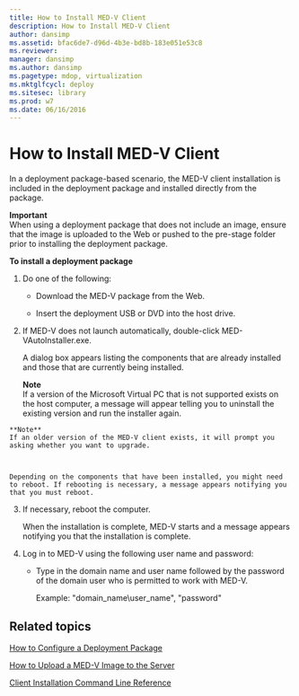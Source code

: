 ```yaml
---
title: How to Install MED-V Client
description: How to Install MED-V Client
author: dansimp
ms.assetid: bfac6de7-d96d-4b3e-bd8b-183e051e53c8
ms.reviewer: 
manager: dansimp
ms.author: dansimp
ms.pagetype: mdop, virtualization
ms.mktglfcycl: deploy
ms.sitesec: library
ms.prod: w7
ms.date: 06/16/2016
---
```



# How to Install MED-V Client


In a deployment package-based scenario, the MED-V client installation is included in the deployment package and installed directly from the package.

**Important**  
When using a deployment package that does not include an image, ensure that the image is uploaded to the Web or pushed to the pre-stage folder prior to installing the deployment package.



**To install a deployment package**

1.  Do one of the following:

    -   Download the MED-V package from the Web.

    -   Insert the deployment USB or DVD into the host drive.

2.  If MED-V does not launch automatically, double-click MED-VAutoInstaller.exe.

    A dialog box appears listing the components that are already installed and those that are currently being installed.

    **Note**  
    If a version of the Microsoft Virtual PC that is not supported exists on the host computer, a message will appear telling you to uninstall the existing version and run the installer again.



~~~
**Note**  
If an older version of the MED-V client exists, it will prompt you asking whether you want to upgrade.



Depending on the components that have been installed, you might need to reboot. If rebooting is necessary, a message appears notifying you that you must reboot.
~~~

3. If necessary, reboot the computer.

   When the installation is complete, MED-V starts and a message appears notifying you that the installation is complete.

4. Log in to MED-V using the following user name and password:

   -   Type in the domain name and user name followed by the password of the domain user who is permitted to work with MED-V.

       Example: "domain\_name\\user\_name", "password"

## Related topics


[How to Configure a Deployment Package](how-to-configure-a-deployment-package.md)

[How to Upload a MED-V Image to the Server](how-to-upload-a-med-v-image-to-the-server.md)

[Client Installation Command Line Reference](client-installation-command-line-reference.md)









